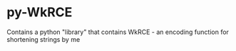 # py-WkRCE
Contains a python "library" that contains WkRCE - an encoding function for shortening strings by me

